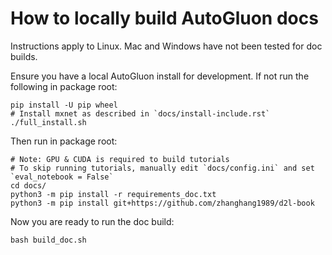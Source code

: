 # How to locally build AutoGluon docs

Instructions apply to Linux. Mac and Windows have not been tested for doc builds.

Ensure you have a local AutoGluon install for development. If not run the following in package root:

```
pip install -U pip wheel
# Install mxnet as described in `docs/install-include.rst`
./full_install.sh
```

Then run in package root:

```
# Note: GPU & CUDA is required to build tutorials
# To skip running tutorials, manually edit `docs/config.ini` and set `eval_notebook = False`
cd docs/
python3 -m pip install -r requirements_doc.txt
python3 -m pip install git+https://github.com/zhanghang1989/d2l-book
```

Now you are ready to run the doc build:

```
bash build_doc.sh
```
